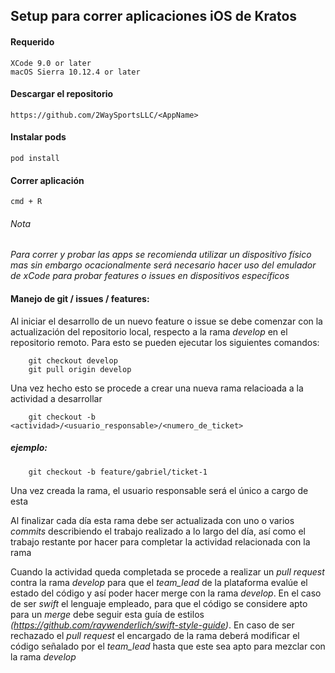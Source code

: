 ## Setup para correr aplicaciones iOS de Kratos

#### Requerido
	
	XCode 9.0 or later 
	macOS Sierra 10.12.4 or later

#### Descargar el repositorio

	https://github.com/2WaySportsLLC/<AppName>

#### Instalar pods

	pod install

#### Correr aplicación

	cmd + R

###### Nota

_Para correr y probar las apps se recomienda utilizar un dispositivo físico mas sin embargo ocacionalmente será necesario hacer uso del emulador de xCode para probar features o issues en dispositivos específicos_




#### Manejo de git / issues / features:

Al iniciar el desarrollo de un nuevo feature o issue se debe comenzar con la actualización del repositorio local, respecto a la rama _develop_ en el repositorio remoto. Para esto se pueden ejecutar los siguientes comandos:

		git checkout develop
		git pull origin develop

Una vez hecho esto se procede a crear una nueva rama relacioada a la actividad a desarrollar

		git checkout -b <actividad>/<usuario_responsable>/<numero_de_ticket>

##### ejemplo:

		git checkout -b feature/gabriel/ticket-1

Una vez creada la rama, el usuario responsable será el único a cargo de esta
	
Al finalizar cada día esta rama debe ser actualizada con uno o varios _commits_ describiendo el trabajo realizado a lo largo del día, así como el trabajo restante por hacer para completar la actividad relacionada con la rama

Cuando la actividad queda completada se procede a realizar un _pull request_ contra la rama _develop_ para que el _team_lead_ de la plataforma evalúe el estado del código y así poder hacer merge con la rama _develop_. En el caso de ser _swift_ el lenguaje empleado, para que el código se considere apto para un _merge_ debe seguir esta guía de estilos _(https://github.com/raywenderlich/swift-style-guide)_. En caso de ser rechazado el _pull request_ el encargado de la rama deberá modificar el código señalado por el _team_lead_ hasta que este sea apto para mezclar con la rama _develop_



